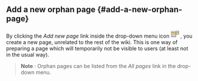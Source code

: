 ## Add a new orphan page {#add-a-new-orphan-page}

By clicking the _Add new page_ link inside the drop-down menu icon ![](../assets/graphics210.png) , you create a new page, unrelated to the rest of the wiki. This is one way of preparing a page which will temporarily not be visible to users (at least not in the usual way).

> **Note** : Orphan pages can be listed from the _All pages_ link in the drop-down menu.

